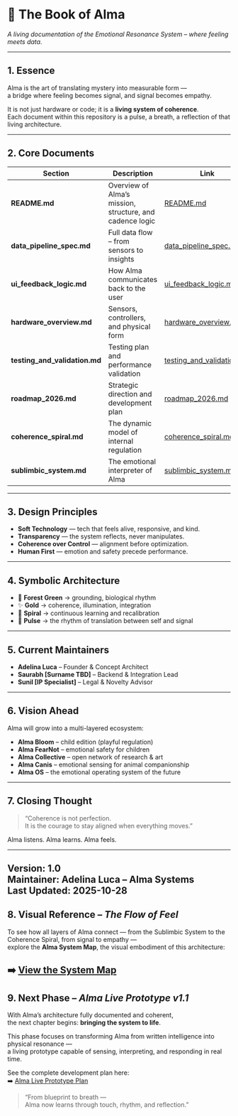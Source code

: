# 🌿 The Book of Alma
*A living documentation of the Emotional Resonance System – where feeling meets data.*

---

## 1. Essence

Alma is the art of translating mystery into measurable form —  
a bridge where feeling becomes signal, and signal becomes empathy.

It is not just hardware or code; it is a **living system of coherence**.  
Each document within this repository is a pulse, a breath, a reflection of that living architecture.

---

## 2. Core Documents

| Section | Description | Link |
|----------|--------------|------|
| **README.md** | Overview of Alma’s mission, structure, and cadence logic | [README.md](./README.md) |
| **data_pipeline_spec.md** | Full data flow – from sensors to insights | [data_pipeline_spec.md](./data_pipeline_spec.md) |
| **ui_feedback_logic.md** | How Alma communicates back to the user | [ui_feedback_logic.md](./ui_feedback_logic.md) |
| **hardware_overview.md** | Sensors, controllers, and physical form | [hardware_overview.md](./hardware_overview.md) |
| **testing_and_validation.md** | Testing plan and performance validation | [testing_and_validation.md](./testing_and_validation.md) |
| **roadmap_2026.md** | Strategic direction and development plan | [roadmap_2026.md](./roadmap_2026.md) |
| **coherence_spiral.md** | The dynamic model of internal regulation | [coherence_spiral.md](./coherence_spiral.md) |
| **sublimbic_system.md** | The emotional interpreter of Alma | [sublimbic_system.md](./sublimbic_system.md) |

---

## 3. Design Principles

- **Soft Technology** — tech that feels alive, responsive, and kind.  
- **Transparency** — the system reflects, never manipulates.  
- **Coherence over Control** — alignment before optimization.  
- **Human First** — emotion and safety precede performance.  

---

## 4. Symbolic Architecture

- 🌿 **Forest Green** → grounding, biological rhythm  
- ✨ **Gold** → coherence, illumination, integration  
- 🔄 **Spiral** → continuous learning and recalibration  
- 💓 **Pulse** → the rhythm of translation between self and signal  

---

## 5. Current Maintainers

- **Adelina Luca** – Founder & Concept Architect  
- **Saurabh [Surname TBD]** – Backend & Integration Lead  
- **Sunil [IP Specialist]** – Legal & Novelty Advisor  

---

## 6. Vision Ahead

Alma will grow into a multi-layered ecosystem:
- **Alma Bloom** – child edition (playful regulation)  
- **Alma FearNot** – emotional safety for children  
- **Alma Collective** – open network of research & art  
- **Alma Canis** – emotional sensing for animal companionship  
- **Alma OS** – the emotional operating system of the future  

---

## 7. Closing Thought

> “Coherence is not perfection.  
> It is the courage to stay aligned when everything moves.”

Alma listens. Alma learns. Alma feels.

---

**Version:** 1.0  
**Maintainer:** Adelina Luca – Alma Systems  
**Last Updated:** 2025-10-28
---

## 8. Visual Reference – *The Flow of Feel*

To see how all layers of Alma connect — from the Sublimbic System to the Coherence Spiral, from signal to empathy —  
explore the **Alma System Map**, the visual embodiment of this architecture:

➡️ [View the System Map](./alma_system_map.md)
---

## 9. Next Phase – *Alma Live Prototype v1.1*

With Alma’s architecture fully documented and coherent,  
the next chapter begins: **bringing the system to life**.

This phase focuses on transforming Alma from written intelligence into physical resonance —  
a living prototype capable of sensing, interpreting, and responding in real time.

See the complete development plan here:  
➡️ [Alma Live Prototype Plan](./alma_live_prototype_plan.md)

> “From blueprint to breath —  
> Alma now learns through touch, rhythm, and reflection.”

